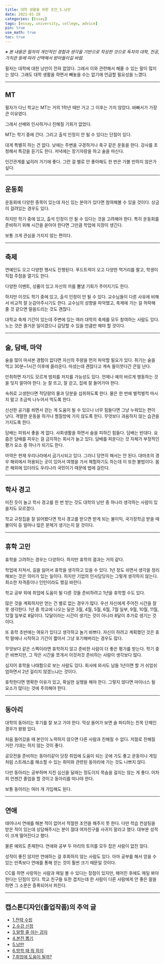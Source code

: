 ```yaml
---
title: 대학 생활을 위한 조언_5.낭만
date: 2021-01-28
categories: [Essay]
tags: [essay, university, college, advice]
pin: true
use_math: true
toc: true
---
```


_※ 본 내용은 필자의 개인적인 경험과 생각을 기반으로 작성한 것으로 독자의 대학, 전공, 가치관 등에 따라 선택해서 받아들이길 바람._  

필자는 대학에 대한 낭만이 전혀 없었다. 그래서 이와 관련해서 해줄 수 있는 말이 많지는 않다. 그래도 대학 생활을 하면서 빼놓을 수는 없기에 언급할 필요성을 느꼈다.

***

## __MT__

필자가 다닌 학교는 MT는 거의 1학년 때만 가고 그 이후는 가지 않았다. 바빠서가 가장 큰 이유였다.

그래서 선배와 인사하거나 친해질 기회가 없었다.

MT는 학기 중에 간다. 그리고 출석 인정이 안 될 수 있다는 단점이 있다.

대게 특별히 하는 건 없다. 낮에는 주변을 구경하거나 축구 같은 운동을 한다. 강사를 초청해서 특강을 듣기도 한다. 저녁에는 장기자랑을 하고 술을 마신다.

인간관계를 넓히러 가기에 좋다. 그런 걸 별로 안 좋아해도 한 번은 가볼 만하지 않은가 싶다.

***

## __운동회__

운동회에 다양한 종목이 있는데 자신 있는 분야가 있다면 참여해볼 수 있을 것이다. 상금이 걸려있는 경우도 있다.

하지만 학기 중에 있고, 출석 인정이 안 될 수 있다는 것을 고려해야 한다. 특히 운동회를 준비하기 위해 시간을 쏟아야 한다면 그만큼 학업에 지장이 생긴다.

보통 크게 관심을 가지지 않는 편이다.

***

## __축제__

연예인도 오고 다양한 행사도 진행된다. 푸드트럭이 오고 다양한 먹거리를 팔고, 학생이 직접 주점을 열기도 한다.

다양한 이벤트, 상품이 있고 자신의 끼를 뽐낼 기회가 주어지기도 한다.

하지만 이것도 학기 중에 있고, 출석 인정이 안 될 수 있다. 교수님들이 다른 사유에 비해서 비교적 잘 눈감아주시기도 한다. 교수님의 성향을 파악했고, 축제에 가는 걸 허락해 줄 것 같으면 말씀드리는 것도 괜찮다.

대학교 축제 기간이 있는데 주변에 있는 여러 대학의 축제를 모두 참여하는 사람도 있다. 노는 것은 즐거운 일이겠으나 감당할 수 있을 만큼만 해야 할 것이다.

***

## __술, 담배, 마약__

술을 많이 마셔본 경험이 없다면 자신의 주량을 먼저 파악할 필요가 있다. 취기는 술을 먹고 30분~1시간 이후에 올라온다. 마셨는데 괜찮다고 계속 들이붓다간 큰일 난다.

만취하면 자기도 모르게 범죄를 저지를 가능성도 있다. 언제나 예의 바르게 행동하는 것을 잊지 말아야 한다. 눈 잘 뜨고, 잘 걷고, 집에 잘 들어가야 한다.

숙취로 고생한다면 적당량의 물과 당분을 섭취하도록 한다. 물은 한 번에 벌컥벌컥 마시지 말고 조금씩 나누어서 먹도록 한다.

신선한 공기를 쐬면서 걷는 게 도움이 될 수 있으나 너무 힘들다면 그냥 누워있는 편이 낫다. 격렬한 운동을 하거나 찜질방에 가지 않도록 한다. 무엇보다 과음하지 않는 습관을 가지도록 한다.

담배는 피워서 좋을 게 없다. 사회생활을 하면서 술을 피하긴 힘들다. 담배는 반대다. 요즘은 담배를 피우는 걸 금지하는 회사가 늘고 있다. 담배를 피운다는 것 자체가 부정적인 평가 요소 중 하나가 되기도 한다.

마약은 현재 우리나라에서 금기시되고 있다. 그러니 당연히 해서는 안 된다. 대마초의 경우 해외에서 허용되는 곳이 있어서 여행을 가서 체험하기도 하는데 이 또한 불법이다. 몸은 해외에 있더라도 우리나라 국민이기 때문에 법에 걸린다.

***

## __학사 경고__

미친 듯이 놀고 학사 경고를 한 번 받는 것도 대학의 낭만
중 하나라 생각하는 사람이 있을지도 모르겠다.

학교 규정집을 잘 읽어봤다면 학사 경고를 받으면 받게 되는 불이익, 국가장학금 받을 때 불이익 등 얼마나 많은 문제가 생기는지 알 것이다.

***

## __휴학 고민__

휴학을 고려하는 경우는 다양하다. 하지만 휴학의 결과는 거의 같다.

학업에 지쳐서, 길을 잃어서 휴학을 생각하고 있을 수 있다. 1년 정도 쉬면서 생각을 정리해보는 것은 의미가 있는 일이다. 하지만 기업의 인사담당자는 그렇게 생각하지 않는다. 최소한 자격증이나 인턴이라도 했길 바란다.

학교 공부 외에 취업에 도움이 될 다른 것들 준비하려고 1년을 휴학할 수도 있다.

많은 것을 계획하지만 얻는 건 별로 없는 경우가 많다. 우선 자신에게 주어진 시간을 잘 못 생각한다. 1년 중 학교에 나오는 달은 3월, 4월, 5월, 6월, 7월 일부, 9월, 10월, 11월, 12월 일부로 8달이다. 12달이라는 시간이 생기는 것이 아니라 8달이 추가로 생기는 것이다.

또 휴학 초반에는 여유가 있다고 생각하고 놀기 바쁘다. 자신이 하려고 계획했던 것은 휴학 말에나 시작하고 기간이 짧아서 그냥 포기해버리는 경우도 많다.

무엇보다 같은 스펙이라면 휴학하지 않고 준비한 사람이 더 좋은 평가를 받는다. 학기 중은 바쁘지만, 그 작은 시간을 쪼개서 이것저것 준비하는 사람이 생각보다 많다.

심지어 휴학을 나태함으로 보는 사람도 있다. 회사에 와서도 남들 1년이면 할 거 쉬엄쉬엄하면서 2년 걸리지 않겠느냐는 것이다.

휴학한다면 명확한 이유가 있고, 확실한 실행을 해야 한다. 그렇지 않다면 마이너스 될 요소가 많다는 것에 주의해야 한다.

***

## __동아리__

대학의 동아리는 후기를 잘 보고 가야 한다. 막상 들어가 보면 술 파티하는 친목 단체인 경우가 왕왕 있다.

처음 들어갔을 때 본인이 노력하지 않으면 다른 사람과 친해질 수 없다. 저절로 친해질 거란 기대는 하지 않는 것이 좋다.

공모전을 준비하는 동아리같이 당장 취업에 도움이 되는 곳에 가도 좋고 운동이나 게임처럼 스트레스를 해소할 수 있는 취미와 관련된 동아리에 가는 것도 나쁘지 않다.

다만 동아리는 공부하며 지친 심신을 달래는 정도이지 목숨을 걸지는 않는 게 좋다. 어차피 언젠간 졸업을 할 것이고 동아리를 떠나야 한다.

보통 동아리는 여러 개 가입해도 된다.
***

## __연애__

태어나서 연애를 해본 적이 없어서 적절한 조언을 해주지 못 한다. 다만 학습 컨설팅을 받은 적이 있는데 상담해주시는 분이 절대 여자친구를 사귀지 말라고 했다. 대부분 성적이 크게 떨어진다고 했다.

물론 예외도 존재한다. 연애와 공부 두 마리의 토끼를 모두 잡은 사람이 없진 않다.

성적이 좋진 않지만 연애하는 걸 후회하지 않는 사람도 있다. 아마 공부를 해서 얻을 수 있는 만족보다 연애를 통해 얻는 것이 훨씬 크기 때문일 것이다.

CC를 하면 사랑하는 사람과 매일 볼 수 있다는 장점이 있지만, 헤어진 후에도 매일 봐야 한다는 단점이 있다. 학교 친구들 또한 겹치는데 한 사람이 다른 사람에게 안 좋은 말을 하면 그 소문은 증폭되어서 퍼진다.

***

## __캡스톤디자인(졸업작품)의 추억 글__

- [1.전략 수립](https://chalgx.github.io/essay/AdviceforUniversity1)
- [2.수강 신청](https://chalgx.github.io/essay/AdviceforUniversity2)
- [3.말할 줄 아는 감자](https://chalgx.github.io/essay/AdviceforUniversity3)
- [4.본전 뽑기](https://chalgx.github.io/essay/AdviceforUniversity4)
- [5.낭만](https://chalgx.github.io/essay/AdviceforUniversity5)
- [6.방학 때 뭐 하지](https://chalgx.github.io/essay/AdviceforUniversity6)
- [7.취업에 도움이 될까?](https://chalgx.github.io/essay/AdviceforUniversity7)